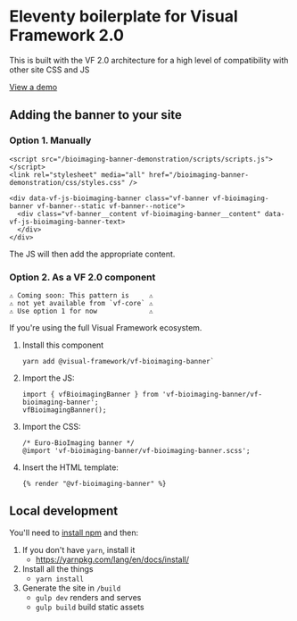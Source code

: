 # Eleventy boilerplate for Visual Framework 2.0

This is built with the VF 2.0 architecture for a high level of compatibility with
other site CSS and JS

[View a demo](https://ebiwd.github.io/bioimaging-banner-demonstration)

## Adding the banner to your site

### Option 1. Manually

```
<script src="/bioimaging-banner-demonstration/scripts/scripts.js"></script>
<link rel="stylesheet" media="all" href="/bioimaging-banner-demonstration/css/styles.css" />
```

```
<div data-vf-js-bioimaging-banner class="vf-banner vf-bioimaging-banner vf-banner--static vf-banner--notice">
  <div class="vf-banner__content vf-bioimaging-banner__content" data-vf-js-bioimaging-banner-text>
  </div>
</div>
```

The JS will then add the appropriate content.

### Option 2. As a VF 2.0 component

```
⚠️ Coming soon: This pattern is     ⚠️
⚠️ not yet available from `vf-core` ⚠️
⚠️ Use option 1 for now             ⚠️
```

If you're using the full Visual Framework ecosystem.

1. Install this component
   ```
   yarn add @visual-framework/vf-bioimaging-banner`
   ```
2. Import the JS:
   ```
   import { vfBioimagingBanner } from 'vf-bioimaging-banner/vf-bioimaging-banner';
   vfBioimagingBanner();
   ```
3. Import the CSS:
   ```
   /* Euro-BioImaging banner */
   @import 'vf-bioimaging-banner/vf-bioimaging-banner.scss';
   ```
4. Insert the HTML template:
   ```
   {% render "@vf-bioimaging-banner" %}
   ```

## Local development

You'll need to [install npm](https://docs.npmjs.com/downloading-and-installing-node-js-and-npm) and then:

1. If you don't have `yarn`, install it
   - https://yarnpkg.com/lang/en/docs/install/
2. Install all the things
   - `yarn install`
3. Generate the site in `/build`
   - `gulp dev` renders and serves
   - `gulp build` build static assets
